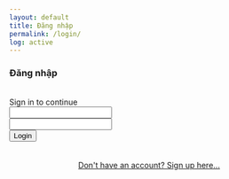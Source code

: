 ```yaml
---
layout: default
title: Đăng nhập
permalink: /login/
log: active
---
```

<h3><i class="fas fa-sign-in-alt"></i> Đăng nhập</h3>
<br>
<div class="wrap-login100">
				<form class="login100-form validate-form" action="authenticate.php" method="POST">
					<span class="login100-form-title p-b-26">
						Sign in to continue
					</span>
					<div class="wrap-input100 validate-input" data-validate="Valid email is: a@b.c">
						<input class="input100" type="text" name="username">
						<span class="focus-input100" data-placeholder="Username"></span>
					</div>
					<div class="wrap-input100 validate-input" data-validate="Enter password">
						<span class="btn-show-pass">
							<i class="zmdi zmdi-eye"></i>
						</span>
						<input class="input100" type="password" name="password">
						<span class="focus-input100" data-placeholder="Password"></span>
					</div>
					<div class="container-login100-form-btn">
						<div class="wrap-login100-form-btn">
							<div class="login100-form-bgbtn"></div>
							<button class="login100-form-btn">
								Login
							</button>
						</div>
					</div>
				</form>
				<center style="padding-top:20px;"><a href="register.html">Don't have an account? Sign up here...</a></center>
			</div>
                        <br>
